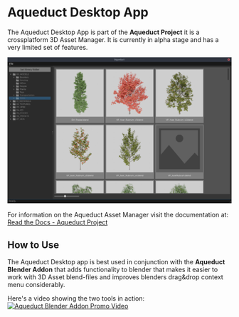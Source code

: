 # Aqueduct Desktop App
The Aqueduct Desktop App is part of the **Aqueduct Project** it is a crossplatform 3D Asset Manager.
It is currently in alpha stage and has a very limited set of features.

![Aqueduct Desktop App Gui Screenshot on Linux (Gnome Desktop)](images/aqueduct_desktop_preview.png?raw=true "Aqueduct desktop app on linux (Gnome)")

For information on the Aqueduct Asset Manager visit the documentation at:  
[Read the Docs - Aqueduct Project](https://aqueduct-project.rtfd.io)

## How to Use
The Aqueduct Desktop app is best used in conjunction with the **Aqueduct Blender Addon**
that adds functionality to blender that makes it easier to work with 3D Asset blend-files
and improves blenders drag&drop context menu considerably.

Here's a video showing the two tools in action:  
[![Aqueduct Blender Addon Promo Video](http://img.youtube.com/vi/nV353pijQUo/0.jpg)](http://www.youtube.com/watch?v=nV353pijQUo)
